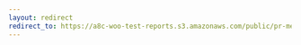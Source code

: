 ```yaml
---
layout: redirect
redirect_to: https://a8c-woo-test-reports.s3.amazonaws.com/public/pr-merge/40648/api/index.html
---
```

